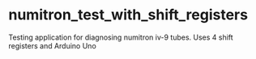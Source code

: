 # numitron_test_with_shift_registers
Testing application for diagnosing numitron iv-9 tubes. Uses 4 shift registers and Arduino Uno
